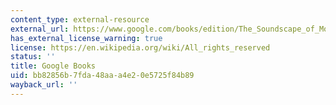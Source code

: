 ```yaml
---
content_type: external-resource
external_url: https://www.google.com/books/edition/The_Soundscape_of_Modernity/Gr9NEAAAQBAJ?hl=en&gbpv=1
has_external_license_warning: true
license: https://en.wikipedia.org/wiki/All_rights_reserved
status: ''
title: Google Books
uid: bb82856b-7fda-48aa-a4e2-0e5725f84b89
wayback_url: ''
---
```

